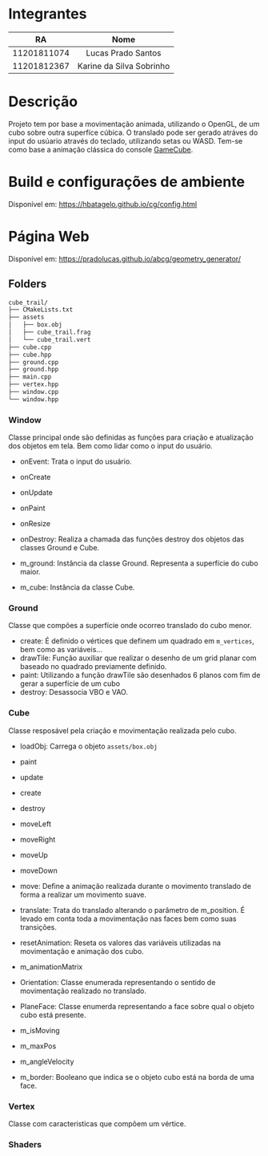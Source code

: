 # Integrantes

|RA|Nome|
|:--:|:--:|
|11201811074|Lucas Prado Santos|
|11201812367|Karine da Silva Sobrinho| 


# Descrição

Projeto tem por base a movimentação animada, utilizando o OpenGL, de um cubo sobre outra superfíce cúbica. O translado pode ser gerado atráves do input do usúario através do teclado, utilizando setas ou WASD. Tem-se como base a animação clássica do console [GameCube](https://www.youtube.com/watch?v=CpmYW-gCSy4).

# Build e configurações de ambiente 
Disponível em: https://hbatagelo.github.io/cg/config.html

# Página Web

Disponível em: https://pradolucas.github.io/abcg/geometry_generator/

## Folders

```sh
cube_trail/
├── CMakeLists.txt
├── assets
│   ├── box.obj
│   ├── cube_trail.frag
│   └── cube_trail.vert
├── cube.cpp
├── cube.hpp
├── ground.cpp
├── ground.hpp
├── main.cpp
├── vertex.hpp
├── window.cpp
└── window.hpp
```

### Window

Classe principal onde são definidas as funções para criação e atualização dos objetos em tela. Bem como lidar como o input do usuário.

- onEvent: Trata o input do usuário.
- onCreate
- onUpdate
- onPaint
- onResize
- onDestroy: Realiza a chamada das funções destroy dos objetos das classes Ground e Cube.

- m_ground: Instância da classe Ground. Representa a superfície do cubo maior.  
- m_cube: Instância da classe Cube.

### Ground

Classe que compões a superfície onde ocorreo translado do cubo menor.

- create: É definido o vértices que definem um quadrado em `m_vertices`, bem como as variáveis... 
- drawTile: Função auxiliar que realizar o desenho de um grid planar com baseado no quadrado previamente definido. 
- paint: Utilizando a função drawTile são desenhados 6 planos com fim de gerar a superfície de um cubo
- destroy: Desassocia VBO e VAO.

### Cube

Classe resposável pela criação e movimentação realizada pelo cubo.

- loadObj: Carrega o objeto `assets/box.obj`
- paint
- update
- create
- destroy
- moveLeft
- moveRight
- moveUp
- moveDown
- move: Define a animação realizada durante o movimento translado de forma a realizar um movimento suave.
- translate: Trata do translado alterando o parâmetro de m_position. É levado em conta toda a movimentação nas faces bem como suas transições. 
- resetAnimation: Reseta os valores das variáveis utilizadas na movimentação e animação dos cubo.

- m_animationMatrix
- Orientation: Classe enumerada representando o sentido de movimentação realizado no translado.
- PlaneFace: Classe enumerda representando a face sobre qual o objeto cubo está presente. 

- m_isMoving
- m_maxPos
- m_angleVelocity
- m_border: Booleano que indica se o objeto cubo está na borda de uma face.

### Vertex

Classe com caracteristicas que compõem um vértice.

### Shaders

